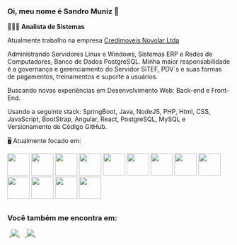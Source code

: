 ### Oi, meu nome é **Sandro Muniz** 👋

👨🏻‍💻 **Analista de Sistemas** 

Atualmente trabalho na empresa [Credimoveis Novolar Ltda](https://www.credimoveisnovolar.com.br/)

Administrando Servidores Linux e Windows,  Sistemas ERP e Redes de Computadores, Banco de Dados PostgreSQL. Minha maior responsabilidade é a governança e gerenciamento do Servidor SiTEF, PDV´s e suas formas de pagamentos, treinamentos e suporte a usuários.

Buscando novas experiências em Desenvolvimento Web: Back-end e Front-End.

Usando a seguinte stack: SpringBoot, Java, NodeJS, PHP, Html, CSS, JavaScript, BootStrap, Angular, React, PostgreSQL, MySQL e Versionamento de Código GitHub.

🖥️ Atualmente focado em:

<div display="inline">
     <img width="50 ehigth="50" src="https://cdn.jsdelivr.net/gh/devicons/devicon@latest/icons/spring/spring-original.svg" />
     <img width="50 ehigth="50" src="https://cdn.jsdelivr.net/gh/devicons/devicon@latest/icons/java/java-original-wordmark.svg" /> 
     <img width="50 ehigth="50" src="https://cdn.jsdelivr.net/gh/devicons/devicon@latest/icons/nodejs/nodejs-original-wordmark.svg" />
     <img width="50 ehigth="50" src="https://cdn.jsdelivr.net/gh/devicons/devicon@latest/icons/php/php-original.svg" />
     <img width="50 ehigth="50" src="https://cdn.jsdelivr.net/gh/devicons/devicon@latest/icons/html5/html5-original-wordmark.svg" />
     <img width="50 ehigth="50" src="https://cdn.jsdelivr.net/gh/devicons/devicon@latest/icons/css3/css3-original-wordmark.svg" />
     <img width="50 ehigth="50" src="https://cdn.jsdelivr.net/gh/devicons/devicon@latest/icons/bootstrap/bootstrap-original-wordmark.svg" />
     <img width="50 ehigth="50" src="https://cdn.jsdelivr.net/gh/devicons/devicon@latest/icons/javascript/javascript-original.svg" />
     <img width="50 ehigth="50" src="https://cdn.jsdelivr.net/gh/devicons/devicon@latest/icons/angular/angular-original.svg" />
     <img width="50 ehigth="50" src="https://cdn.jsdelivr.net/gh/devicons/devicon@latest/icons/react/react-original-wordmark.svg" />
     <img width="50 ehigth="50" src="https://cdn.jsdelivr.net/gh/devicons/devicon@latest/icons/postgresql/postgresql-original-wordmark.svg" />
     <img width="50 ehigth="50" src="https://cdn.jsdelivr.net/gh/devicons/devicon@latest/icons/mysql/mysql-original-wordmark.svg" />
     <img width="50 ehigth="50" src="https://cdn.jsdelivr.net/gh/devicons/devicon@latest/icons/github/github-original-wordmark.svg" />
</div>

##
### Você também me encontra em:
<div display="inline">
     &nbsp;<a href="https://www.linkedin.com/in/sandro-muniz-93ab3333/">
        <img src="https://img.shields.io/badge/linkedin-%230077B5.svg?style=for-the-badge&logo=linkedin&logoColor=white">
     </a>&nbsp;
     &nbsp;<a href="https://www.instagram.com/sandro_jam/">
        <img src="https://img.shields.io/badge/Instagram-%23E4405F.svg?style=for-the-badge&logo=Instagram&logoColor=white">
     </a>&nbsp;
</div>
